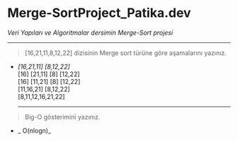 # Merge-SortProject_Patika.dev
*Veri Yapıları ve Algoritmalar dersimin Merge-Sort projesi*

---
>[16,21,11,8,12,22] dizisinin Merge sort türüne göre aşamalarını yazınız.<br>
- _[16,21,11] [8,12,22]_<br>
  [16] [21,11] [8] [12,22]<br>
  [16] [11,21] [8] [12,22]<br>
  [11,16,21] [8,12,22]<br>
  [8,11,12,16,21,22]
  
  ---
 >Big-O gösterimini yazınız.
 - _ O(nlogn)_
